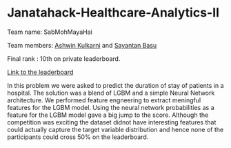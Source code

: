 # Janatahack-Healthcare-Analytics-II

Team name: SabMohMayaHai

Team members: [Ashwin Kulkarni](https://www.linkedin.com/in/iashwin28/) and [Sayantan Basu](https://www.linkedin.com/in/sayantan-basu-a29861a1/)

Final rank : 10th on private leaderboard.

[Link to the leaderboard](https://datahack.analyticsvidhya.com/contest/janatahack-healthcare-analytics-ii/#LeaderBoard)


In this problem we were asked to predict the duration of stay of patients in a hospital. The solution was a blend of LGBM and a simple Neural Network architecture. We performed feature engneering to extract meningful features for the LGBM model. Using the neural network probabilities as a feature for the LGBM model gave a big jump to the score. Although the competition was exciting the dataset didnot have interesting features that could actually capture the target variable distribution and hence none of the participants could cross 50% on the leaderboard.

